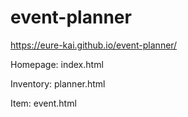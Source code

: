 # event-planner
https://eure-kai.github.io/event-planner/

Homepage: index.html

Inventory: planner.html

Item: event.html
